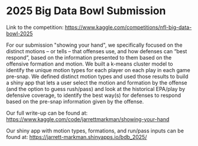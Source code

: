 # 2025 Big Data Bowl Submission

Link to the competition: https://www.kaggle.com/competitions/nfl-big-data-bowl-2025

For our submission "showing your hand", we specifically focused on the distinct motions – or tells – that offenses use, and how defenses can “best respond”, based on the information presented to them based on the offensive formation and motion. We built a k-means cluster model to identify the unique motion types for each player on each play in each game pre-snap. We defined distinct motion types and used those results to build a shiny app that lets a user select the motion and formation by the offense (and the option to guess rush/pass) and look at the historical EPA/play by defensive coverage, to identify the best way(s) for defenses to respond based on the pre-snap information given by the offense.

Our full write-up can be found at: https://www.kaggle.com/code/jarrettmarkman/showing-your-hand

Our shiny app with motion types, formations, and run/pass inputs can be found at: https://jarrett-markman.shinyapps.io/bdb_2025/
